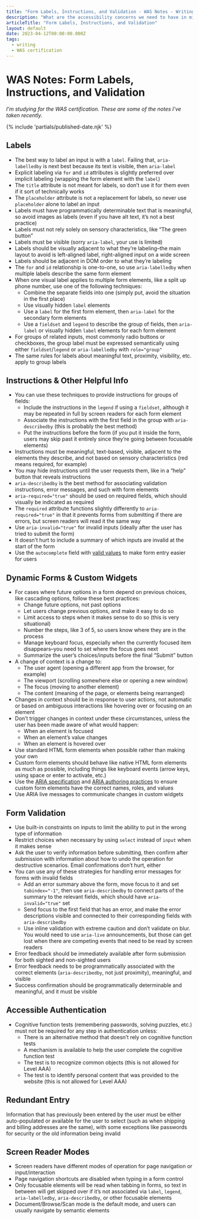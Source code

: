 ```yaml
---
title: "Form Labels, Instructions, and Validation - WAS Notes - Writing - Dustin Whisman"
description: "What are the accessibility concerns we need to have in mind when we work with Form Labels, Instructions, and Validation?"
articleTitle: "Form Labels, Instructions, and Validation"
layout: default
date: 2023-04-12T00:00:00.000Z
tags:
  - writing
  - WAS certification
---
```


# WAS Notes: Form Labels, Instructions, and Validation

_I'm studying for the WAS certification. These are some of the notes I've taken recently._

{% include 'partials/published-date.njk' %}

## Labels

- The best way to label an input is with a `label`. Failing that, `aria-labelledby` is next best because its text is visible, then `aria-label`
- Explicit labeling via `for` and `id` attributes is slightly preferred over implicit labeling (wrapping the form element with the `label`)
- The `title` attribute is not meant for labels, so don’t use it for them even if it sort of technically works
- The `placeholder` attribute is not a replacement for labels, so never use `placeholder` alone to label an input
- Labels must have programmatically determinable text that is meaningful, so avoid images as labels (even if you have alt text, it’s not a best practice)
- Labels must not rely solely on sensory characteristics, like “The green button”
- Labels must be visible (sorry `aria-label`, your use is limited)
- Labels should be visually adjacent to what they’re labeling–the main layout to avoid is left-aligned label, right-aligned input on a wide screen
- Labels should be adjacent in DOM order to what they’re labeling
- The `for` and `id` relationship is one-to-one, so use `aria-labelledby` when multiple labels describe the same form element
- When one visual label applies to multiple form elements, like a split up phone number, use one of the following techniques:
  - Combine the separate fields into one (simply put, avoid the situation in the first place)
  - Use visually hidden `label` elements
  - Use a `label` for the first form element, then `aria-label` for the secondary form elements
  - Use a `fieldset` and `legend` to describe the group of fields, then `aria-label` or visually hidden `label` elements for each form element
- For groups of related inputs, most commonly radio buttons or checkboxes, the group label must be expressed semantically using either `fieldset`/`legend` or `aria-labelledby` with `role="group"`
- The same rules for labels about meaningful text, proximity, visibility, etc. apply to group labels

## Instructions & Other Helpful Info

- You can use these techniques to provide instructions for groups of fields:
  - Include the instructions in the `legend` if using a `fieldset`, although it may be repeated in full by screen readers for each form element
  - Associate the instructions with the first field in the group with `aria-describedby` (this is probably the best method)
  - Put the instructions before the form (if you put it inside the form, users may skip past it entirely since they’re going between focusable elements)
- Instructions must be meaningful, text-based, visible, adjacent to the elements they describe, and not based on sensory characteristics (red means required, for example)
- You may hide instructions until the user requests them, like in a “help” button that reveals instructions
- `aria-describedby` is the best method for associating validation instructions, error messages, and such with form elements
- `aria-required="true"` should be used on required fields, which should visually be indicated as required
- The `required` attribute functions slightly differently to `aria-required="true"` in that it prevents forms from submitting if there are errors, but screen readers will read it the same way
- Use `aria-invalid="true"` for invalid inputs (ideally after the user has tried to submit the form)
- It doesn’t hurt to include a summary of which inputs are invalid at the start of the form
- Use the `autocomplete` field with [valid values](https://www.w3.org/TR/WCAG21/#input-purposes) to make form entry easier for users

## Dynamic Forms & Custom Widgets

- For cases where future options in a form depend on previous choices, like cascading options, follow these best practices:
  - Change future options, not past options
  - Let users change previous options, and make it easy to do so
  - Limit access to steps when it makes sense to do so (this is very situational)
  - Number the steps, like 3 of 5, so users know where they are in the process
  - Manage keyboard focus, especially when the currently focused item disappears–you need to set where the focus goes next
  - Summarize the user’s choices/inputs before the final “Submit” button
- A change of context is a change to:
  - The user agent (opening a different app from the browser, for example)
  - The viewport (scrolling somewhere else or opening a new window)
  - The focus (moving to another element)
  - The content (meaning of the page, or elements being rearranged)
- Changes in context should be in response to user actions, not automatic or based on ambiguous interactions like hovering over or focusing on an element
- Don’t trigger changes in context under these circumstances, unless the user has been made aware of what would happen:
  - When an element is focused
  - When an element’s value changes
  - When an element is hovered over
- Use standard HTML form elements when possible rather than making your own
- Custom form elements should behave like native HTML form elements as much as possible, including things like keyboard events (arrow keys, using space or enter to activate, etc.)
- Use the [ARIA specification](https://www.w3.org/TR/wai-aria-1.1/) and [ARIA authoring practices](https://www.w3.org/TR/wai-aria-practices-1.1/) to ensure custom form elements have the correct names, roles, and values
- Use ARIA live messages to communicate changes in custom widgets

## Form Validation

- Use built-in constraints on inputs to limit the ability to put in the wrong type of information
- Restrict choices when necessary by using `select` instead of `input` when it makes sense
- Ask the user to verify information before submitting, then confirm after submission with information about how to undo the operation for destructive scenarios. Email confirmations don’t hurt, either
- You can use any of these strategies for handling error messages for forms with invalid fields
  - Add an error summary above the form, move focus to it and set `tabindex="-1"`, then use `aria-describedby` to connect parts of the summary to the relevant fields, which should have `aria-invalid="true"` set
  - Send focus to the first field that has an error, and make the error descriptions visible and connected to their corresponding fields with `aria-describedby`
  - Use inline validation with extreme caution and don’t validate on blur. You would need to use `aria-live` announcements, but those can get lost when there are competing events that need to be read by screen readers
- Error feedback should be immediately available after form submission for both sighted and non-sighted users
- Error feedback needs to be programmatically associated with the correct elements (`aria-describedby`, not just proximity), meaningful, and visible
- Success confirmation should be programmatically determinable and meaningful, and it must be visible

## Accessible Authentication

- Cognitive function tests (remembering passwords, solving puzzles, etc.) must not be required for any step in authentication unless:
  - There is an alternative method that doesn’t rely on cognitive function tests
  - A mechanism is available to help the user complete the cognitive function test
  - The test is to recognize common objects (this is not allowed for Level AAA)
  - The test is to identify personal content that was provided to the website (this is not allowed for Level AAA)

## Redundant Entry

Information that has previously been entered by the user must be either auto-populated or available for the user to select (such as when shipping and billing addresses are the same), with some exceptions like passwords for security or the old information being invalid

## Screen Reader Modes

- Screen readers have different modes of operation for page navigation or input/interaction
- Page navigation shortcuts are disabled when typing in a form control
- Only focusable elements will be read when tabbing in forms, so text in between will get skipped over if it’s not associated via `label`, `legend`, `aria-labelledby`, `aria-describedby`, or other focusable elements
- Document/Browse/Scan mode is the default mode, and users can usually navigate by semantic elements
